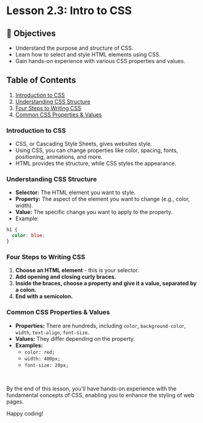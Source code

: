 # Lesson 2.3: Intro to CSS

## 🎯 Objectives
- Understand the purpose and structure of CSS.
- Learn how to select and style HTML elements using CSS.
- Gain hands-on experience with various CSS properties and values.

## Table of Contents
1. [Introduction to CSS](#introduction-to-css)
2. [Understanding CSS Structure](#understanding-css-structure)
3. [Four Steps to Writing CSS](#four-steps-to-writing-css)
4. [Common CSS Properties & Values](#common-css-properties--values)

### Introduction to CSS
- CSS, or Cascading Style Sheets, gives websites style.
- Using CSS, you can change properties like color, spacing, fonts, positioning, animations, and more.
- HTML provides the structure, while CSS styles the appearance.

### Understanding CSS Structure
- **Selector:** The HTML element you want to style.
- **Property:** The aspect of the element you want to change (e.g., color, width).
- **Value:** The specific change you want to apply to the property.
- Example:
```css
h1 {
  color: blue;
}
```

### Four Steps to Writing CSS
1. **Choose an HTML element** - this is your selector.
2. **Add opening and closing curly braces.**
3. **Inside the braces, choose a property and give it a value, separated by a colon.**
4. **End with a semicolon.**

### Common CSS Properties & Values
- **Properties:** There are hundreds, including `color`, `background-color`, `width`, `text-align`, `font-size`.
- **Values:** They differ depending on the property.
- **Examples:**
    - `color: red;`
    - `width: 400px;`
    - `font-size: 20px;`

<br>

By the end of this lesson, you'll have hands-on experience with the fundamental concepts of CSS, enabling you to enhance the styling of web pages. 

Happy coding!

